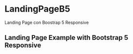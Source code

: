 # LandingPageB5
Landing Page con Boostrap 5 Responsive

## Landing Page Example with Bootstrap 5 Responsive
